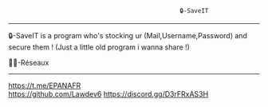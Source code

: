                                                     🔒-SaveIT 
______________________________________________________________________________________________________________________________
🔒-SaveIT is a program who's stocking ur (Mail,Username,Password) and secure them ! (Just a little old program i wanna share !)

🧑‍💻-Réseaux 
____________________
https://t.me/EPANAFR                          
https://github.com/Lawdev6 
https://discord.gg/D3rFRxAS3H
